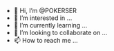 - 👋 Hi, I’m @POKERSER
- 👀 I’m interested in ...
- 🌱 I’m currently learning ...
- 💞️ I’m looking to collaborate on ...
- 📫 How to reach me ...

<!---
POKERSER/POKERSER is a ✨ special ✨ repository because its `README.md` (this file) appears on your GitHub profile.
You can click the Preview link to take a look at your changes.
--->

